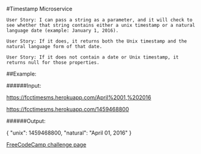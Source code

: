 #Timestamp Microservice

    User Story: I can pass a string as a parameter, and it will check to see whether that string contains either a unix timestamp or a natural language date (example: January 1, 2016).

    User Story: If it does, it returns both the Unix timestamp and the natural language form of that date.

    User Story: If it does not contain a date or Unix timestamp, it returns null for those properties.

##Example:

######Input:

https://fcctimesms.herokuapp.com/April%2001,%202016

https://fcctimesms.herokuapp.com/1459468800

######Output:

{ "unix": 1459468800, "natural": "April 01, 2016" }

[FreeCodeCamp challenge page](https://www.freecodecamp.com/challenges/timestamp-microservice)